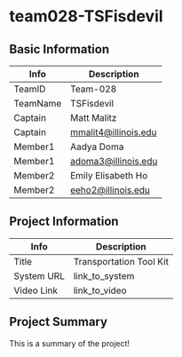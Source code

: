 # team028-TSFisdevil

## Basic Information

|   Info      |        Description     |
| ----------- | ---------------------- |
| TeamID      |        Team-028        |
| TeamName    |       TSFisdevil       |
| Captain     |       Matt Malitz      |
| Captain     | 	mmalit4@illinois.edu | |
| Member1     |       Aadya Doma       |
| Member1     |   adoma3@illinois.edu  |
| Member2     |   Emily Elisabeth Ho   |
| Member2     |   eeho2@illinois.edu   |

## Project Information

|   Info      |        Description     |
| ----------- | ---------------------- |
|  Title      |       Transportation Tool Kit     |
| System URL  |      link_to_system    |
| Video Link  |      link_to_video     |

## Project Summary

This is a summary of the project!
